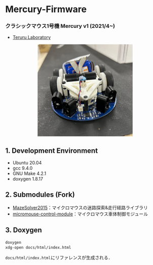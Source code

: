 # Mercury-Firmware

### クラシックマウス1号機 Mercury v1 (2021/4~)
- [Teruru Laboratory](https://teruru-52.github.io/tags/%E3%83%9E%E3%82%A4%E3%82%AF%E3%83%AD%E3%83%9E%E3%82%A6%E3%82%B9/)
<div style="text-align: center;">
    <img src="assets/mercury.jpg" width="300">
</div>

## 1. Development Environment
- Ubuntu 20.04
- gcc 9.4.0
- GNU Make 4.2.1
- doxygen 1.8.17

## 2. Submodules (Fork)
- [MazeSolver2015](MazeSolver2015)：マイクロマウスの迷路探索&走行経路ライブラリ
- [micromouse-control-module](https://github.com/kerikun11/micromouse-control-module)：マイクロマウス車体制御モジュール

## 3. Doxygen
```
doxygen
xdg-open docs/html/index.html
```
`docs/html/index.html`にリファレンスが生成される． 
